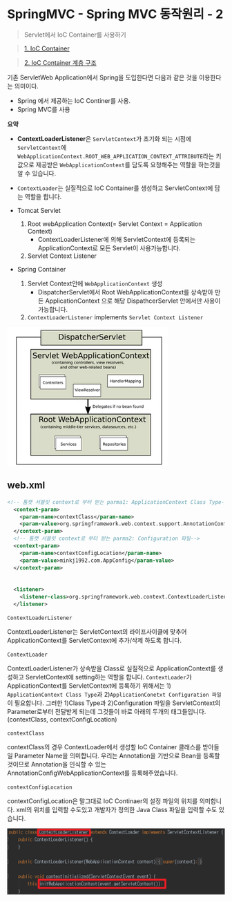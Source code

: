# SpringMVC - Spring MVC 동작원리 - 2
> Servlet에서 IoC Container를 사용하기

> [1. IoC Container](https://galid1.tistory.com/524?category=783055)

> [2. IoC Container 계층 구조](https://galid1.tistory.com/525?category=783055)

기존 ServletWeb Application에서 Spring을 도입한다면 다음과 같은 것을 이용한다는 의미이다.

- Spring 에서 제공하는 IoC Continer를 사용.
- Spring MVC를 사용

**요약**
- **ContextLoaderListener**은 `ServletContext`가 초기화 되는 시점에 `ServletContext`에 `WebApplicationContext.ROOT_WEB_APPLICATION_CONTEXT_ATTRIBUTE`라는 키 값으로 제공받은 `WebApplicationContext`를 담도록 요청해주는 역할을 하는것을 알 수 있습니다.

- `ContextLoader`는 실질적으로 IoC Container를 생성하고 ServletContext에 담는 역할을 합니다.

- Tomcat Servlet
  1. Root webApplication Context(= Servlet Context = Application Context)
     - ContextLoaderListener에 의해 ServletContext에 등록되는 ApplicationContext로 모든 Servlet이 사용가능합니다.
  2. Servlet Context Listener
- Spring Container
  1. Servlet Context안에 `WebApplicationContext` 생성
     - DispatcherServlet에서 Root WebApplicationContext를 상속받아 만든 ApplicationContext 으로 해당 DispathcerServlet 안에서만 사용이 가능합니다.
  2. `ContextLoaderListener` implements `Servlet Context Listener`

![](./img/ioc_container_architecture.png)


## web.xml
```xml
<!-- 톰캣 서블릿 context로 부터 받는 parma1: ApplicationContext Class Type-->
  <context-param>
    <param-name>contextClass</param-name>
    <param-value>org.springframework.web.context.support.AnnotationConfigWebApplicationContext</param-value>
  </context-param>
  <!-- 톰캣 서블릿 context로 부터 받는 parma2: Configuration 파일-->
  <context-param>
    <param-name>contextConfigLocation</param-name>
    <param-value>minkj1992.com.AppConfig</param-value>
  </context-param>
  

  <listener>
    <listener-class>org.springframework.web.context.ContextLoaderListener</listener-class>
  </listener>
```

`ContextLoaderListener`

ContextLoaderListener는 ServletContext의 라이프사이클에 맞추어 ApplicationContext를 ServletContext에 추가/삭제 하도록 합니다.

 

`ContextLoader`

ContextLoaderListener가 상속받을 Class로 실질적으로 ApplicationContext를 생성하고 ServletContext에 setting하는 역할을 합니다. `ContextLoader`가 ApplicationContext를 ServletContext에 등록하기 위해서는 1) `ApplicationContext Class Type`과 2)`ApplicationConetxt Configuration 파일`이 필요합니다. 그러한 1)Class Type과 2)Configuration 파일을 ServletContext의 Parameter로부터 전달받게 되는데 그것들이 바로 아래의 두개의 태그들입니다.(contextClass, contextConfigLocation)

 

`contextClass`

contextClass의 경우 ContextLoader에서 생성할 IoC Container 클래스를 받아들일 Parameter Name을 의미합니다. 우리는 Annotation을 기반으로 Bean을 등록할 것이므로 Annotation을 인식할 수 있는 AnnotationConfigWebApplicationContext를 등록해주었습니다.

 

`contextConfigLocation`

contextConfigLocation은 말그대로 IoC Continaer의 설정 파일의 위치를 의미합니다. xml의 위치를 입력할 수도있고 개발자가 정의한 Java Class 파일을 입력할 수도 있습니다.


![](./img/context_loader_listener.png)